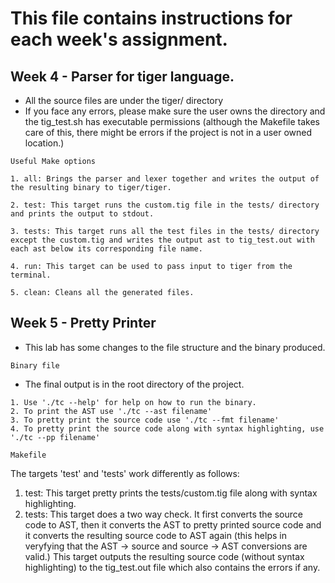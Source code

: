 # This file contains instructions for each week's assignment.

## Week 4 - Parser for tiger language.

- All the source files are under the tiger/ directory
- If you face any errors, please make sure the user owns the directory and the tig_test.sh has executable permissions (although the Makefile takes care of this, there might be errors if the project is not in a user owned location.)

`
Useful Make options
`

```
1. all: Brings the parser and lexer together and writes the output of the resulting binary to tiger/tiger.

2. test: This target runs the custom.tig file in the tests/ directory and prints the output to stdout.

3. tests: This target runs all the test files in the tests/ directory except the custom.tig and writes the output ast to tig_test.out with each ast below its corresponding file name.

4. run: This target can be used to pass input to tiger from the terminal.

5. clean: Cleans all the generated files.
```

## Week 5 - Pretty Printer

- This lab has some changes to the file structure and the binary produced.

`Binary file`


- The final output is in the root directory of the project.
```
1. Use './tc --help' for help on how to run the binary.
2. To print the AST use './tc --ast filename'
3. To pretty print the source code use './tc --fmt filename'
4. To pretty print the source code along with syntax highlighting, use './tc --pp filename'
```

`Makefile`

The targets 'test' and 'tests' work differently as follows:
1. test: This target pretty prints the tests/custom.tig file along with syntax highlighting.
2. tests: This target does a two way check. It first converts the source code to AST, then it converts the AST to pretty printed source code and it converts the resulting source code to AST again (this helps in veryfying that the AST -> source and source -> AST conversions are valid.) This target outputs the resulting source code (without syntax highlighting) to the tig_test.out file which also contains the errors if any.
